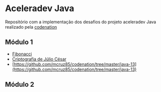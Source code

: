 # Aceleradev Java

Repositório com a implementação dos desafios do projeto aceleradev Java realizado pela [codenation](https://www.codenation.dev/) 

## Módulo 1

 - [Fibonacci](https://github.com/mcruz85/codenation/tree/master/java-0)
 - [Criptografia de Júlio César](https://github.com/mcruz85/codenation/tree/master/java-6)
 - [https://github.com/mcruz85/codenation/tree/master/java-13](https://github.com/mcruz85/codenation/tree/master/java-13)
 
## Módulo 2
